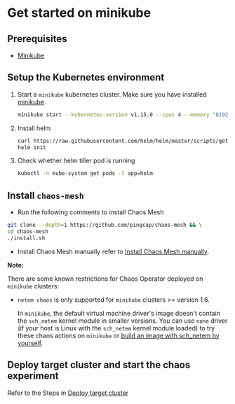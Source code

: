 # Get started on minikube

## Prerequisites

* [Minikube](https://kubernetes.io/docs/tasks/tools/install-minikube/)

## Setup the Kubernetes environment
1. Start a `minikube` kubernetes cluster. Make sure you have installed [minikube](https://kubernetes.io/docs/tasks/tools/install-minikube/).

   ```bash
   minikube start --kubernetes-version v1.15.0 --cpus 4 --memory "8192mb" # we recommend that you allocate enough RAM (more than 8192 MiB) to the VM
   ```

2. Install helm

   ```bash
   curl https://raw.githubusercontent.com/helm/helm/master/scripts/get | bash
   helm init
   ```

3. Check whether helm tiller pod is running

   ```bash
   kubectl -n kube-system get pods -l app=helm
   ```

## Install `chaos-mesh` 

* Run the following comments to install Chaos Mesh

```bash
git clone --depth=1 https://github.com/pingcap/chaos-mesh && \
cd chaos-mesh
./install.sh
```

* Install Chaos Mesh manually refer to [Install Chaos Mesh manually](./install_chaos_mesh_manually.md).

**Note:**

There are some known restrictions for Chaos Operator deployed on `minikube` clusters:

- `netem chaos` is only supported for `minikube` clusters >= version 1.6.

    In `minikube`, the default virtual machine driver's image doesn't contain the `sch_netem` kernel module in smaller versions. You can use `none` driver (if your host is Linux with the `sch_netem` kernel module loaded) to try these chaos actions on `minikube` or [build an image with sch_netem by yourself](https://minikube.sigs.k8s.io/docs/contributing/iso/).

## Deploy target cluster and start the chaos experiment

Refer to the Steps in [Deploy target cluster](./get_started.md#deploy-target-cluster)